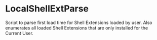 # LocalShellExtParse
Script to parse first load time for Shell Extensions loaded by user. Also enumerates all loaded Shell Extensions that are only installed for the Current User. 

